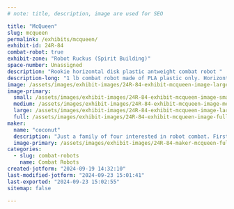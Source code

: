 ```yaml
---
# note: title, description, image are used for SEO

title: "McQueen"
slug: mcqueen
permalink: /exhibits/mcqueen/
exhibit-id: 24R-84
combat-robot: true
exhibit-zone: "Robot Ruckus (Spirit Building)"
space-number: Unassigned
description: "Rookie horizontal disk plastic antweight combat robot "
description-long: "1 lb combat robot made of PLA plastic only. Horizontal spinner uses gear reduction to achieve maximum rpm. Built in one month by high school senior before its first tournament in Orlando."
image: /assets/images/exhibit-images/24R-84-exhibit-mcqueen-image-large.jpg
image-primary: 
  small: /assets/images/exhibit-images/24R-84-exhibit-mcqueen-image-small.jpg
  medium: /assets/images/exhibit-images/24R-84-exhibit-mcqueen-image-medium.jpg
  large: /assets/images/exhibit-images/24R-84-exhibit-mcqueen-image-large.jpg
  full: /assets/images/exhibit-images/24R-84-exhibit-mcqueen-image-full.jpg
maker: 
  name: "coconut"
  description: "Just a family of four interested in robot combat. First competition excited to get started!"
  image-primary: /assets/images/exhibit-images/24R-84-maker-mcqueen-fullsizer-medium.jpeg
categories: 
  - slug: combat-robots
    name: Combat Robots
created-jotform: "2024-09-19 14:32:10"
last-modified-jotform: "2024-09-23 15:01:41"
last-exported: "2024-09-23 15:02:55"
sitemap: false

---
```

